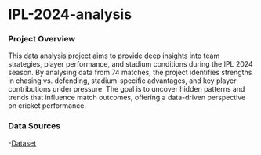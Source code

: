 # IPL-2024-analysis

### Project Overview

This data analysis project aims to provide deep insights into team strategies, player performance, and stadium conditions during the IPL 2024 season. By analysing data from 74 matches, the project identifies strengths in chasing vs. defending, stadium-specific advantages, and key player contributions under pressure. The goal is to uncover hidden patterns and trends that influence match outcomes, offering a data-driven perspective on cricket performance.

### Data Sources 

-<a href="https://www.kaggle.com/datasets/adityabhaumik/ipl-2024-matches">Dataset</a>
